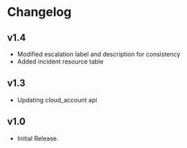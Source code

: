 # Changelog

## v1.4

- Modified escalation label and description for consistency
- Added incident resource table

## v1.3

- Updating cloud_account api

## v1.0

- Initial Release.
